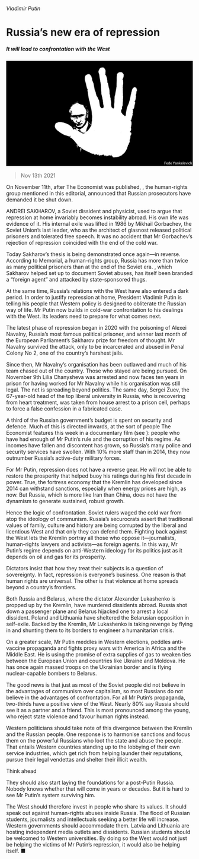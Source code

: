 ###### Vladimir Putin

# Russia’s new era of repression 

##### It will lead to confrontation with the West 

![image](images/20211113_LDD002_0.jpg) 

> Nov 13th 2021 

 On November 11th, after The Economist was published, , the human-rights group mentioned in this editorial, announced that Russian prosecutors have demanded it be shut down.

ANDREI SAKHAROV, a Soviet dissident and physicist, used to argue that repression at home invariably becomes instability abroad. His own life was evidence of it. His internal exile was lifted in 1986 by Mikhail Gorbachev, the Soviet Union’s last leader, who as the architect of glasnost released political prisoners and tolerated free speech. It was no accident that Mr Gorbachev’s rejection of repression coincided with the end of the cold war.

Today Sakharov’s thesis is being demonstrated once again—in reverse. According to Memorial, a human-rights group, Russia has more than twice as many political prisoners than at the end of the Soviet era. , which Sakharov helped set up to document Soviet abuses, has itself been branded a “foreign agent” and attacked by state-sponsored thugs.


At the same time, Russia’s relations with the West have also entered a dark period. In order to justify repression at home, President Vladimir Putin is telling his people that Western policy is designed to obliterate the Russian way of life. Mr Putin now builds in cold-war confrontation to his dealings with the West. Its leaders need to prepare for what comes next.

The latest phase of repression began in 2020 with the poisoning of Alexei Navalny, Russia’s most famous political prisoner, and winner last month of the European Parliament’s Sakharov prize for freedom of thought. Mr Navalny survived the attack, only to be incarcerated and abused in Penal Colony No 2, one of the country’s harshest jails.

Since then, Mr Navalny’s organisation has been outlawed and much of his team chased out of the country. Those who stayed are being pursued. On November 9th Lilia Chanysheva was arrested and now faces ten years in prison for having worked for Mr Navalny while his organisation was still legal. The net is spreading beyond politics. The same day, Sergei Zuev, the 67-year-old head of the top liberal university in Russia, who is recovering from heart treatment, was taken from house arrest to a prison cell, perhaps to force a false confession in a fabricated case.


A third of the Russian government’s budget is spent on security and defence. Much of this is directed inwards, at the sort of people The Economist features this week in a documentary film (see ): people who have had enough of Mr Putin’s rule and the corruption of his regime. As incomes have fallen and discontent has grown, so Russia’s many police and security services have swollen. With 10% more staff than in 2014, they now outnumber Russia’s active-duty military forces.

For Mr Putin, repression does not have a reverse gear. He will not be able to restore the prosperity that helped buoy his ratings during his first decade in power. True, the fortress economy that the Kremlin has developed since 2014 can withstand sanctions, especially when energy prices are high, as now. But Russia, which is more like Iran than China, does not have the dynamism to generate sustained, robust growth.

Hence the logic of confrontation. Soviet rulers waged the cold war from atop the ideology of communism. Russia’s securocrats assert that traditional values of family, culture and history are being corrupted by the liberal and licentious West and that only they can defend them. Fighting back against the West lets the Kremlin portray all those who oppose it—journalists, human-rights lawyers and activists—as foreign agents. In this way, Mr Putin’s regime depends on anti-Western ideology for its politics just as it depends on oil and gas for its prosperity.

Dictators insist that how they treat their subjects is a question of sovereignty. In fact, repression is everyone’s business. One reason is that human rights are universal. The other is that violence at home spreads beyond a country’s frontiers.

Both Russia and Belarus, where the dictator Alexander Lukashenko is propped up by the Kremlin, have murdered dissidents abroad. Russia shot down a passenger plane and Belarus hijacked one to arrest a local dissident. Poland and Lithuania have sheltered the Belarusian opposition in self-exile. Backed by the Kremlin, Mr Lukashenko is taking revenge by flying in  and shunting them to its borders to engineer a humanitarian crisis.

On a greater scale, Mr Putin meddles in Western elections, peddles anti-vaccine propaganda and fights proxy wars with America in Africa and the Middle East. He is using the promise of extra supplies of gas to weaken ties between the European Union and countries like Ukraine and Moldova. He has once again massed troops on the Ukrainian border and is flying nuclear-capable bombers to Belarus.

The good news is that just as most of the Soviet people did not believe in the advantages of communism over capitalism, so most Russians do not believe in the advantages of confrontation. For all Mr Putin’s propaganda, two-thirds have a positive view of the West. Nearly 80% say Russia should see it as a partner and a friend. This is most pronounced among the young, who reject state violence and favour human rights instead.

Western politicians should take note of this divergence between the Kremlin and the Russian people. One response is to harmonise sanctions and focus them on the powerful Russians who loot the state and abuse the people. That entails Western countries standing up to the lobbying of their own service industries, which get rich from helping  launder their reputations, pursue their legal vendettas and shelter their illicit wealth.

Think ahead

They should also start laying the foundations for a post-Putin Russia. Nobody knows whether that will come in years or decades. But it is hard to see Mr Putin’s system surviving him.

The West should therefore invest in people who share its values. It should speak out against human-rights abuses inside Russia. The flood of Russian students, journalists and intellectuals seeking a better life will increase. Western governments should accommodate them. Latvia and Lithuania are hosting independent media outlets and dissidents. Russian students should be welcomed to Western universities. By doing so the West would not just be helping the victims of Mr Putin’s repression, it would also be helping itself. ■

